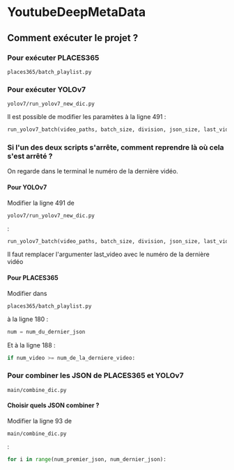 # YoutubeDeepMetaData

## Comment exécuter le projet ?
### Pour exécuter PLACES365
```shell
places365/batch_playlist.py
```

### Pour exécuter YOLOv7
```shell
yolov7/run_yolov7_new_dic.py  
```
Il est possible de modifier les paramètes à la ligne 491 :
```python
run_yolov7_batch(video_paths, batch_size, division, json_size, last_video)
```

### Si l'un des deux scripts s'arrête, comment reprendre là où cela s'est arrêté ?
On regarde dans le terminal le numéro de la dernière vidéo.
#### Pour YOLOv7
Modifier la ligne 491 de 
```shell
yolov7/run_yolov7_new_dic.py  
```
: 
```python
run_yolov7_batch(video_paths, batch_size, division, json_size, last_video) 
```
Il faut remplacer l'argumenter last_video avec le numéro de la dernière vidéo
#### Pour PLACES365
Modifier dans 
```shell
places365/batch_playlist.py
```
à la ligne 180 :
```python
num = num_du_dernier_json 
```  
Et à la ligne 188 :
```python
if num_video >= num_de_la_derniere_video:
```  


### Pour combiner les JSON de PLACES365 et YOLOv7
```shell
main/combine_dic.py  
```
#### Choisir quels JSON combiner ?
Modifier la ligne 93 de 
```shell
main/combine_dic.py  
```
: 
```python
for i in range(num_premier_json, num_dernier_json):
```
